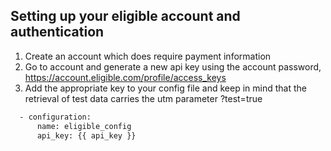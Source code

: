 ## Setting up your eligible account and authentication

1. Create an account which does require payment information
2. Go to account and generate a new api key using the account password, https://account.eligible.com/profile/access_keys
3. Add the appropriate key to your config file and keep in mind that the retrieval of test data carries the utm parameter ?test=true
```bash
  - configuration:
      name: eligible_config
      api_key: {{ api_key }}
```
